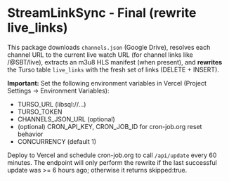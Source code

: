 
# StreamLinkSync - Final (rewrite live_links)

This package downloads `channels.json` (Google Drive), resolves each channel URL to the current live
watch URL (for channel links like /@SBT/live), extracts an m3u8 HLS manifest (when present), and **rewrites**
the Turso table `live_links` with the fresh set of links (DELETE + INSERT).

**Important:** Set the following environment variables in Vercel (Project Settings -> Environment Variables):
- TURSO_URL (libsql://...)
- TURSO_TOKEN
- CHANNELS_JSON_URL (optional)
- (optional) CRON_API_KEY, CRON_JOB_ID for cron-job.org reset behavior
- CONCURRENCY (default 1)

Deploy to Vercel and schedule cron-job.org to call `/api/update` every 60 minutes. The endpoint will only
perform the rewrite if the last successful update was >= 6 hours ago; otherwise it returns skipped:true.
